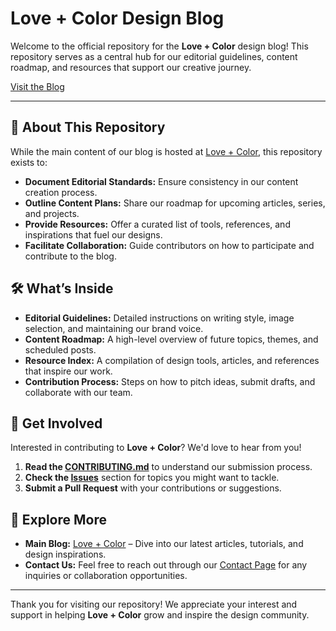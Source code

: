 # Love + Color Design Blog

Welcome to the official repository for the **Love + Color** design blog! This repository serves as a central hub for our editorial guidelines, content roadmap, and resources that support our creative journey.

[Visit the Blog](https://lovepluscolor.com)

---

## 📖 About This Repository

While the main content of our blog is hosted at [Love + Color](https://lovepluscolor.com), this repository exists to:

- **Document Editorial Standards:** Ensure consistency in our content creation process.
- **Outline Content Plans:** Share our roadmap for upcoming articles, series, and projects.
- **Provide Resources:** Offer a curated list of tools, references, and inspirations that fuel our designs.
- **Facilitate Collaboration:** Guide contributors on how to participate and contribute to the blog.

## 🛠️ What’s Inside

- **Editorial Guidelines:** Detailed instructions on writing style, image selection, and maintaining our brand voice.
- **Content Roadmap:** A high-level overview of future topics, themes, and scheduled posts.
- **Resource Index:** A compilation of design tools, articles, and references that inspire our work.
- **Contribution Process:** Steps on how to pitch ideas, submit drafts, and collaborate with our team.

## 🤝 Get Involved

Interested in contributing to **Love + Color**? We'd love to hear from you!

1. **Read the [CONTRIBUTING.md](CONTRIBUTING.md)** to understand our submission process.
2. **Check the [Issues](https://github.com/yourusername/lovepluscolor/issues)** section for topics you might want to tackle.
3. **Submit a Pull Request** with your contributions or suggestions.

## 🔗 Explore More

- **Main Blog:** [Love + Color](https://lovepluscolor.com) – Dive into our latest articles, tutorials, and design inspirations.
- **Contact Us:** Feel free to reach out through our [Contact Page](https://lovepluscolor.com/contact) for any inquiries or collaboration opportunities.

---

Thank you for visiting our repository! We appreciate your interest and support in helping **Love + Color** grow and inspire the design community.

